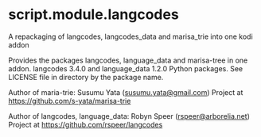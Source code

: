 script.module.langcodes
================

A repackaging of langcodes, langcodes_data and marisa_trie into one kodi addon

Provides the packages langcodes, language_data and marisa-tree in one
addon. langcodes 3.4.0 and language_data 1.2.0 Python packages.
See LICENSE file in directory by the package name.

Author of maria-trie: Susumu Yata (susumu.yata@gmail.com)
Project at https://github.com/s-yata/marisa-trie

Author of langcodes, language_data: Robyn Speer (rspeer@arborelia.net)
Project at https://github.com/rspeer/langcodes
